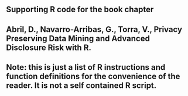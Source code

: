 ## Supporting R code for the book chapter
##
## Abril, D., Navarro-Arribas, G., Torra, V., Privacy Preserving Data Mining and Advanced Disclosure Risk with R.
##
## Note: this is just a list of R instructions and function definitions for the convenience of the reader. It is not a self contained R script.
